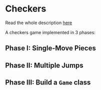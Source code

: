 # Checkers

Read the whole description [here](https://github.com/appacademy/ruby-curriculum/blob/master/projects/w2d4-checkers.md)

A checkers game implemented in 3 phases:

## Phase I: Single-Move Pieces

## Phase II: Multiple Jumps

## Phase III: Build a `Game` class
